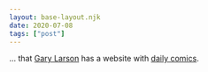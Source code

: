```yaml
---
layout: base-layout.njk
date: 2020-07-08
tags: ["post"]
---
```


... that [Gary Larson](https://en.wikipedia.org/wiki/Gary_Larson) has a website with [daily comics](https://www.thefarside.com/).
